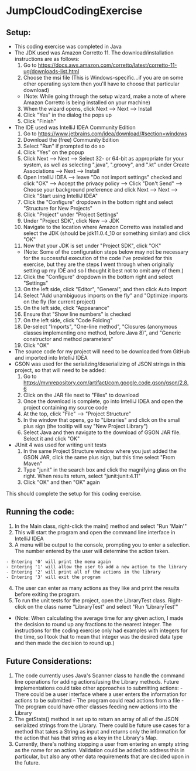 # JumpCloudCodingExercise

## Setup:
  - This coding exercise was completed in Java
  - The JDK used was Amazon Corretto 11. The download/installation instructions are as follows:
    1. Go to https://docs.aws.amazon.com/corretto/latest/corretto-11-ug/downloads-list.html
    2. Choose the msi file (This is Windows-specific...if you are on some other operating system then you'll have to choose that particular download)
    - (Note: While going through the setup wizard, make a note of where Amazon Corretto is being installed on your machine)
    3. When the wizard opens, click Next --> Next --> Install
    4. Click "Yes" in the dialog the pops up
    5. Click "Finish"
  - The IDE used was IntelliJ IDEA Community Edition
    1. Go to https://www.jetbrains.com/idea/download/#section=windows
    2. Download the (free) Community Edition
    3. Select "Run" if prompted to do so
    4. Click "Yes" on the popup
    5. Click Next --> Next --> Select 32- or 64-bit as appropriate for your system, as well as selecting ".java", ".groovy", and ".kt" under Create Associations --> Next --> Install
    6. Open IntelliJ IDEA --> leave "Do not import settings" checked and click "OK" --> Accept the privacy policy --> Click "Don't Send" --> Choose your background preference and click Next --> Next --> Click "Start using IntelliJ IDEA"
    7. Click the "Configure" dropdown in the bottom right and select "Structure for New Projects"
    8. Click "Project" under "Project Settings"
    9. Under "Project SDK", click New --> JDK
    10. Navigate to the location where Amazon Corretto was installed and select the JDK (should be jdk11.0.4_10 or something similar) and click "OK"
    11. Now that your JDK is set under "Project SDK", click "OK"
    - (Note: Some of the configuration steps below may not be necessary for the successful execution of the code I've provided for this exercise, but they are the steps I went through when originally setting up my IDE and so I thought it best not to omit any of them.)
    12. Click the "Configure" dropdown in the bottom right and select "Settings"
    13. On the left side, click "Editor", "General", and then click Auto Import
    14. Select "Add unambiguous imports on the fly" and "Optimize imports on the fly (for current project)
    15. On the left side, click "Appearance"
    16. Ensure that "Show line numbers" is checked
    17. On the left side, click "Code Folding"
    18. De-select "Imports", "One-line method", "Closures (anonymous classes implementing one method, before Java 8)", and "Generic constructor and method parameters"
    19. Click "OK"
  - The source code for my project will need to be downloaded from GitHub and imported into IntelliJ IDEA
  - GSON was used for the serializing/deserializing of JSON strings in this project, so that will need to be added:
    1. Go to https://mvnrepository.com/artifact/com.google.code.gson/gson/2.8.6
    2. Click on the JAR file next to "Files" to download
    3. Once the download is complete, go into IntelliJ IDEA and open the project containing my source code
    4. At the top, click "File" --> "Project Structure"
    5. In the window that opens, go to "Libraries" and click on the small plus sign (the tooltip will say "New Project Library")
    6. Select Java and then navigate to the download of GSON JAR file. Select it and click "OK"
  - JUnit 4 was used for writing unit tests
    1. In the same Project Structure window where you just added the GSON JAR, click the same plus sign, but this time select "From Maven"
    2. Type "junit" in the search box and click the magnifying glass on the right. When results return, select "junit:junit:4.11"
    3. Click "OK" and then "OK" again
    
This should complete the setup for this coding exercise.



## Running the code:
  1. In the Main class, right-click the main() method and select "Run 'Main'"
  2. This will start the program and open the command line interface in IntelliJ IDEA
  3. A menu will be output to the console, prompting you to enter a selection. The number entered by the user will determine the action taken.
  
    - Entering '0' will print the menu again
    - Entering '1' will allow the user to add a new action to the library
    - Entering '2' will print all of the actions in the library
    - Entering '3' will exit the program
  4. The user can enter as many actions as they like and print the results before exiting the program.
  5. To run the unit tests for the project, open the LibraryTest class. Right-click on the class name "LibraryTest" and select "Run 'LibraryTest'"
  - (Note: When calculating the average time for any given action, I made the decision to round up any fractions to the nearest integer. The instructions for the coding exercise only had examples with integers for the time, so I took that to mean that integer was the desired data type and then made the decision to round up.)
  
  
  
## Future Considerations:
  1. The code currently uses Java's Scanner class to handle the command line operations for adding actions/using the Library methods. Future implementations could take other approaches to submitting actions:
    - There could be a user interface where a user enters the information for actions to be submitted
    - The program could read actions from a file
    - The program could have other classes feeding new actions into the Library
  2. The getStats() method is set up to return an array of all of the JSON serialized strings from the Library. There could be future use cases for a method that takes a String as input and returns only the information for the action that has that string as a key in the Library's Map.
  3. Currently, there's nothing stopping a user from entering an empty string as the name for an action. Validation could be added to address this in particular, but also any other data requirements that are decided upon in the future.
